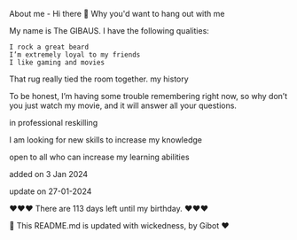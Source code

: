 
About me - Hi there 👋
Why you'd want to hang out with me

My name is The GIBAUS. I have the following qualities:

    I rock a great beard
    I’m extremely loyal to my friends
    I like gaming and movies

That rug really tied the room together.
my history

To be honest, I’m having some trouble remembering right now, so why don’t you just watch my movie, and it will answer all your questions.

in professional reskilling

I am looking for new skills to increase my knowledge

open to all who can increase my learning abilities

added on 3 Jan 2024

update on 27-01-2024

❤️❤️❤️  There are 113 days left until my birthday. ❤️❤️❤️

🤖 This README.md is updated with wickedness, by Gibot ❤️
